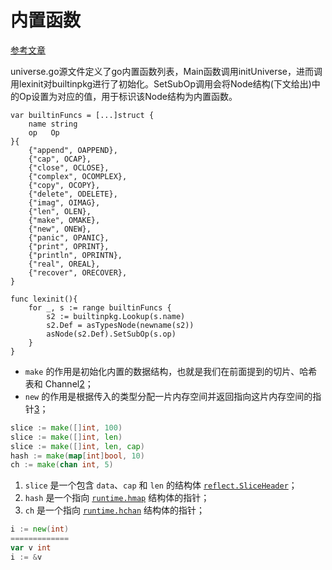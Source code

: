 # 内置函数

[参考文章](https://zhuanlan.zhihu.com/p/76524813)

universe.go源文件定义了go内置函数列表，Main函数调用initUniverse，进而调用lexinit对builtinpkg进行了初始化。SetSubOp调用会将Node结构(下文给出)中的Op设置为对应的值，用于标识该Node结构为内置函数。

```var builtinFuncs = [...]struct {
var builtinFuncs = [...]struct {
    name string
    op   Op
}{
    {"append", OAPPEND},
    {"cap", OCAP},
    {"close", OCLOSE},
    {"complex", OCOMPLEX},
    {"copy", OCOPY},
    {"delete", ODELETE},
    {"imag", OIMAG},
    {"len", OLEN},
    {"make", OMAKE},
    {"new", ONEW},
    {"panic", OPANIC},
    {"print", OPRINT},
    {"println", OPRINTN},
    {"real", OREAL},
    {"recover", ORECOVER},
}

func lexinit(){
    for _, s := range builtinFuncs {
        s2 := builtinpkg.Lookup(s.name)
        s2.Def = asTypesNode(newname(s2))
        asNode(s2.Def).SetSubOp(s.op)
    }
}
```

- `make` 的作用是初始化内置的数据结构，也就是我们在前面提到的切片、哈希表和 Channel[2](https://draveness.me/golang/docs/part2-foundation/ch05-keyword/golang-make-and-new/#fn:2)；
- `new` 的作用是根据传入的类型分配一片内存空间并返回指向这片内存空间的指针[3](https://draveness.me/golang/docs/part2-foundation/ch05-keyword/golang-make-and-new/#fn:3)；

```go
slice := make([]int, 100)
slice := make([]int, len)
slice := make([]int, len, cap)
hash := make(map[int]bool, 10)
ch := make(chan int, 5)
```

1. `slice` 是一个包含 `data`、`cap` 和 `len` 的结构体 [`reflect.SliceHeader`](https://draveness.me/golang/tree/reflect.SliceHeader)；
2. `hash` 是一个指向 [`runtime.hmap`](https://draveness.me/golang/tree/runtime.hmap) 结构体的指针；
3. `ch` 是一个指向 [`runtime.hchan`](https://draveness.me/golang/tree/runtime.hchan) 结构体的指针；

```go
i := new(int)
=============
var v int
i := &v
```